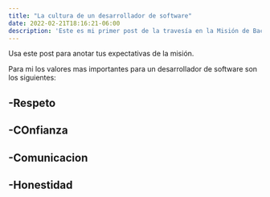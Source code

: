 ```yaml
---
title: "La cultura de un desarrollador de software"
date: 2022-02-21T18:16:21-06:00
description: 'Este es mi primer post de la travesía en la Misión de Backend con Node JS de Launch X. Hablare de los valores representativos de un desarrollador de software'
---
```


Usa este post para anotar tus expectativas de la misión.

Para mi los valores mas importantes para un desarrollador de software son los siguientes:

## -Respeto
## -COnfianza
## -Comunicacion
## -Honestidad

